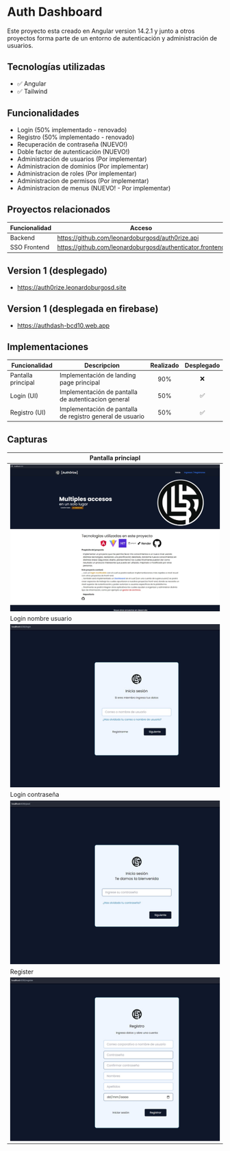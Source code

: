 # Auth Dashboard

Este proyecto esta creado en Angular version 14.2.1 y junto a otros proyectos forma parte de un entorno de autenticación y administración de usuarios.

## Tecnologías utilizadas

- :white_check_mark: Angular
- :white_check_mark: Tailwind

## Funcionalidades

- Login (50% implementado - renovado)
- Registro (50% implementado - renovado)
- Recuperación de contraseña (NUEVO!)
- Doble factor de autenticación (NUEVO!)
- Administración de usuarios (Por implementar)
- Administracion de dominios (Por implementar)
- Administracion de roles (Por implementar)
- Administracion de permisos (Por implementar)
- Administracion de menus (NUEVO! - Por implementar)

## Proyectos relacionados

| Funcionalidad | Acceso                                                    |
| ------------- | --------------------------------------------------------- |
| Backend       | https://github.com/leonardoburgosd/auth0rize.api  |
| SSO Frontend  | https://github.com/leonardoburgosd/authenticator.frontend |

## Version 1 (desplegado)
- https://auth0rize.leonardoburgosd.site
## Version 1 (desplegada en firebase)
- https://authdash-bcd10.web.app


## Implementaciones
|Funcionalidad      | Descripcion                                               | Realizado          | Desplegado       | 
|-------------------|-----------------------------------------------------------|:------------------:|:----------------:|
|Pantalla principal |Implementación de landing page principal                   | 90%                | :x:              |
|Login (UI)         |Implementación de pantalla de autenticacion general        | 50%                |:white_check_mark:|
|Registro (UI)      |Implementación de pantalla de registro general de usuario  | 50%                |:white_check_mark:|


## Capturas
|Pantalla princiapl                                  |
|----------------------------------------------------|
|![PantallaPrincipal](/captures/principal.jpg)       |
|Login nombre usuario                                |
|![Login](/captures/login-username.jpg)              |
|Login contraseña                                    |
|![Login](/captures/login-password.jpg)              |
|Register                                            |
|![Register](/captures/register.jpg)                 |